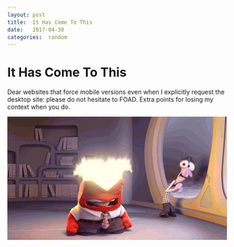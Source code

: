 ```yaml
---
layout: post
title:  It Has Come To This 
date:   2017-04-30 
categories:  random 
---
```


# It Has Come To This


Dear websites that force mobile versions even when I explicitly request the desktop site: please do not hesitate to FOAD. Extra points for losing my context when you do. 

![|500x0](/images/unknown_filename.195.gif)

